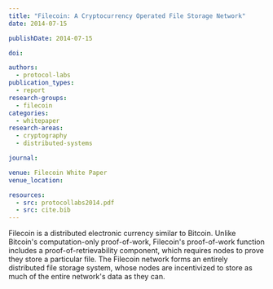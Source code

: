 ```yaml
---
title: "Filecoin: A Cryptocurrency Operated File Storage Network"
date: 2014-07-15

publishDate: 2014-07-15

doi:

authors:
  - protocol-labs
publication_types:
  - report
research-groups:
  - filecoin
categories:
  - whitepaper
research-areas:
  - cryptography
  - distributed-systems

journal:

venue: Filecoin White Paper
venue_location:

resources:
  - src: protocollabs2014.pdf
  - src: cite.bib
---
```

Filecoin is a distributed electronic currency similar to Bitcoin. Unlike Bitcoin's computation-only proof-of-work, Filecoin's proof-of-work function includes a proof-of-retrievability component, which requires nodes to prove they store a particular file. The Filecoin network forms an entirely distributed file storage system, whose nodes are incentivized to store as much of the entire network's data as they can.
